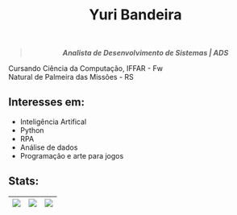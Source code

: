 <h1 align="center"> Yuri Bandeira </h1>


<div align="center">

<br>
<blockquote>
    <p><i>
                            <b> Analista de Desenvolvimento de Sistemas | ADS </b>
    </i></p>
</blockquote>
</div>

Cursando Ciência da Computação, IFFAR - Fw<br/>
Natural de Palmeira das Missões - RS

## Interesses em:
   - Inteligência Artifical
   - Python
   - RPA
   - Análise de dados
   - Programação e arte para jogos
     
## Stats:
| ![](https://github-readme-streak-stats.herokuapp.com/?user=YuriBandeira28&theme=dark&show_icons=true&hide_border=true) | ![](http://github-profile-summary-cards.vercel.app/api/cards/repos-per-language?username=YuriBandeira28&theme=dark&show_icons=true) | ![](http://github-profile-summary-cards.vercel.app/api/cards/most-commit-language?username=YuriBandeira28&theme=dark&show_icons=true) |
| :-: | :-: | :-: |

